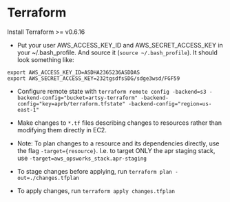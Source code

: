 # Terraform

Install Terraform >= v0.6.16

- Put your user AWS_ACCESS_KEY_ID and AWS_SECRET_ACCESS_KEY in your ~/.bash_profile. And source it (`source ~/.bash_profile`).  It should look something like:

```
export AWS_ACCESS_KEY_ID=ASDHA2365236ASDDAS
export AWS_SECRET_ACCESS_KEY=232tgsdfsSDG/sdge3wsd/FGF59
```

- Configure remote state with `terraform remote config -backend=s3 -backend-config="bucket=artsy-terraform" -backend-config="key=aprb/terraform.tfstate" -backend-config="region=us-east-1"`

- Make changes to `*.tf` files describing changes to resources rather than modifying them directly in EC2.

- Note: To plan changes to a resource and its dependencies directly, use the flag `-target={resource}`.  I.e. to target ONLY the apr staging stack, use `-target=aws_opsworks_stack.apr-staging`

- To stage changes before applying, run `terraform plan -out=./changes.tfplan`

- To apply changes, run `terraform apply changes.tfplan`
